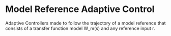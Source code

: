 # Model Reference Adaptive Control
<p align=justify> Adaptive Controllers made to follow the trajectory of a model reference that consists of a transfer function model W_m(s) and any reference input r. <br> </p>

